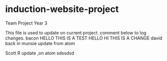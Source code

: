 # induction-website-project
Team Project Year 3

This file is used to update on current project.
comment below to log changes.
bacon
HELLO THIS IS A TEST
HELLO
HI THIS IS A CHANGE
david back in
munsie update from atom

Scott R update ,on atom
sdssdsd

